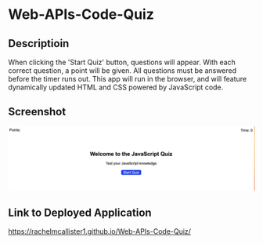 # Web-APIs-Code-Quiz


## Descriptioin
When clicking the 'Start Quiz' button, questions will appear. With each correct question, a point will be given. All questions must be answered before the timer runs out. This app will run in the browser, and will feature dynamically updated HTML and CSS powered by JavaScript code. 

## Screenshot
![A screenshot of the Deployed Application](./Assets/Images/JavaScriptQuiz.png)

## Link to Deployed Application
https://rachelmcallister1.github.io/Web-APIs-Code-Quiz/ 
